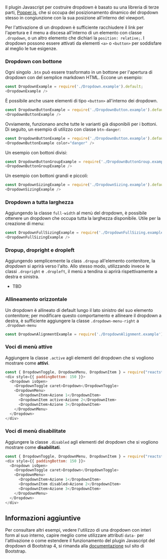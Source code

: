 Il plugin Javascript per costruire dropdown è basato su una libreria di terze parti, [Popper.js](https://popper.js.org/), che si occupa del posizionamento dinamico del dropdown stesso in congiunzione con la sua posizione all'interno del viewport.

Per l'attivazione di un dropdown è sufficiente racchiudere il link per l'apertura e il menu a discesa all'interno di un elemento con classe `.dropdown`, o un altro elemento che dichiari la `position: relative;`. I dropdown possono essere attivati da elementi `<a>` o `<button>` per soddisfare al meglio le tue esigenze.

### Dropdown con bottone

Ogni singolo `.btn` può essere trasformato in un bottone per l'apertura di dropdown con del semplice markdown HTML. Eccone un esempio:

```js
const DropdownExample = require('./Dropdown.example').default;
<DropdownExample />
```

È possibile anche usare elementi di tipo `<button>` all'interno dei dropdown.

```js
const DropdownButtonExample = require('./DropdownButton.example').default;
<DropdownButtonExample />
```

Ovviamente, funzionano anche tutte le varianti già disponibili per i bottoni. Di seguito, un esempio di utilizzo con classe `btn-danger`:

```js
const DropdownButtonExample = require('./DropdownButton.example').default;
<DropdownButtonExample color="danger" />
```

Un esempio con bottoni divisi:

```js
const DropdownButtonGroupExample = require('./DropdownButtonGroup.example').default;
<DropdownButtonGroupExample />
```

Un esempio con bottoni grandi e piccoli:

```js
const DropdownSizingExample = require('./DropdownSizing.example').default;
<DropdownSizingExample />
```

### Dropdown a tutta larghezza

Aggiungendo la classe `full-width` al menù del dropdown, è possibile ottenere un dropdown che occupa tutta la larghezza disponibile. Utile per la creazione di menu:

```js
const DropdownFullSizingExample = require('./DropdownFullSizing.example').default;
<DropdownFullSizingExample />
```

### Dropup, dropright e dropleft

Aggiungendo semplicemente la class `.dropup` all'elemento contenitore, la _dropdown_ si aprirà verso l'alto. Allo stesso modo, utilizzando invece le classi `.dropright` e `.dropleft`, il menù a tendina si aprirà rispettivamente a destra e sinistra.

- TBD
<!-- 
const DropdownDirectionsExample = require('./DropdownDirections.example').default;<DropdownDirectionsExample /> 
-->

### Allineamento orizzontale

Un dropdown è allineato di default lungo il lato sinistro del suo elemento contenitore; per modificare questo comportamento e allineare il dropdown a destra, è sufficiente aggiungere la classe `.dropdown-menu-right` a `.dropdown-menu`

```js
const DropdownAlignmentExample = require('./DropdownAlignment.example').default;<DropdownAlignmentExample /> 
```

### Voci di menù attive

Aggiungere la classe `.active` agli elementi del dropdown che si vogliono mostrare come **attivi**.

```js
const { DropdownToggle, DropdownMenu, DropdownItem } = require("reactstrap");
<div style={{ paddingBottom: 150 }}>
  <Dropdown isOpen>
    <DropdownToggle caret>Dropdown</DropdownToggle>
    <DropdownMenu>
      <DropdownItem>Azione 1</DropdownItem>
      <DropdownItem active>Azione 2</DropdownItem>
      <DropdownItem>Azione 3</DropdownItem>
    </DropdownMenu>
  </Dropdown>
</div>
```

### Voci di menù disabilitate

Aggiungere la classe `.disabled` agli elementi del dropdown che si vogliono mostrare come **disabilitati**.

```js
const { DropdownToggle, DropdownMenu, DropdownItem } = require("reactstrap");
<div style={{ paddingBottom: 150 }}>
  <Dropdown isOpen>
    <DropdownToggle caret>Dropdown</DropdownToggle>
    <DropdownMenu>
      <DropdownItem>Azione 1</DropdownItem>
      <DropdownItem disabled>Azione 2</DropdownItem>
      <DropdownItem>Azione 3</DropdownItem>
    </DropdownMenu>
  </Dropdown>
</div>
```

## Informazioni aggiuntive

Per consultare altri esempi, vedere l'utilizzo di una dropdown con interi form al suo interno, capire meglio come utilizzare attributi `data-` per l'attivazione o come estendere il funzionamento del plugin Javascript del dropdown di Bootstrap 4, si rimanda alla [documentazione](https://getbootstrap.com/docs/4.0/components/dropdowns/) sul sito di Bootstrap.